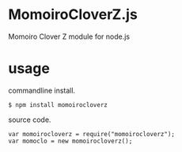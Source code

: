 MomoiroCloverZ.js
=================

Momoiro Clover Z module for node.js

# usage

commandline install.

```
$ npm install momoirocloverz
```

source code.

```
var momoirocloverz = require("momoirocloverz");
var momoclo = new momoirocloverz();
```